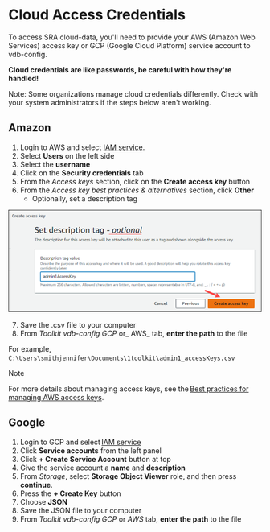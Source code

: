 # Cloud Access Credentials
To access SRA cloud-data, you'll need to provide your AWS (Amazon Web Services) access key or GCP (Google Cloud Platform) service account to vdb-config.

**Cloud credentials are like passwords, be careful with how they're handled!**

Note: Some organizations manage cloud credentials differently. Check with your system administrators if the steps below aren't working.

## Amazon
1. Login to AWS and select [IAM service](https://console.aws.amazon.com/iam/home#/home).
2. Select **Users** on the left side
3. Select the **username**
4. Click on the **Security credentials** tab
5. From the _Access keys_ section, click on the **Create access key** button
6. From the _Access key best practices & alternatives_ section, click **Other**
    - Optionally, set a description tag

![Create Access Key Button](images/cloudcreds/cloudcreds.png)

7. Save the .csv file to your computer 
8. From _Toolkit vdb-config GCP_ or_ AWS_ tab, **enter the path** to the file 

For example, 
`C:\Users\smithjennifer\Documents\1toolkit\admin1_accessKeys.csv`

> [!NOTE]
> For more details about managing access keys, see the [Best practices for managing AWS access keys](https://docs.aws.amazon.com/console/general/access-keys-best-practices).  

## Google
1. Login to GCP and select [IAM service](https://console.cloud.google.com/iam-admin/) 
2. Click **Service accounts** from the left panel 
3. Click **+ Create Service Account** button at top 
4. Give the service account a **name** and **description** 
5. From _Storage_, select **Storage Object Viewer** role, and then press **continue**. 
6. Press the **+ Create Key** button 
7. Choose **JSON** 
8. Save the JSON file to your computer  
9. From _Toolkit vdb-config GCP_ or _AWS_ tab, **enter the path** to the file 
